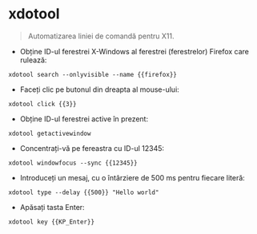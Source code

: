 # xdotool

> Automatizarea liniei de comandă pentru X11.

- Obține ID-ul ferestrei X-Windows al ferestrei (ferestrelor) Firefox care rulează:

`xdotool search --onlyvisible --name {{firefox}}`

- Faceți clic pe butonul din dreapta al mouse-ului:

`xdotool click {{3}}`

- Obține ID-ul ferestrei active în prezent:

`xdotool getactivewindow`

- Concentrați-vă pe fereastra cu ID-ul 12345:

`xdotool windowfocus --sync {{12345}}`

- Introduceți un mesaj, cu o întârziere de 500 ms pentru fiecare literă:

`xdotool type --delay {{500}} "Hello world"`

- Apăsați tasta Enter:

`xdotool key {{KP_Enter}}`
